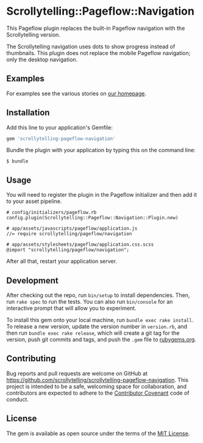# Scrollytelling::Pageflow::Navigation

This Pageflow plugin replaces the built-in Pageflow navigation with the Scrollytelling version.

The Scrollytelling navigation uses dots to show progress instead of thumbnails. This plugin does not replace the mobile Pageflow navigation; only the desktop navigation.

## Examples

For examples see the various stories on [our homepage](https://www.scrollytelling.io/).

## Installation

Add this line to your application's Gemfile:

```ruby
gem 'scrollytelling-pageflow-navigation'
```

Bundle the plugin with your application by typing this on the command line:

    $ bundle

## Usage

You will need to register the plugin in the Pageflow initializer and then add it to your asset pipeline.

```
# config/initializers/pageflow.rb
config.plugin(Scrollytelling::Pageflow::Navigation::Plugin.new)

# app/assets/javascripts/pageflow/application.js
//= require scrollytelling/pageflow/navigation

# app/assets/stylesheets/pageflow/application.css.scss
@import "scrollytelling/pageflow/navigation";
```

After all that, restart your application server.

## Development

After checking out the repo, run `bin/setup` to install dependencies. Then, run `rake spec` to run the tests. You can also run `bin/console` for an interactive prompt that will allow you to experiment.

To install this gem onto your local machine, run `bundle exec rake install`. To release a new version, update the version number in `version.rb`, and then run `bundle exec rake release`, which will create a git tag for the version, push git commits and tags, and push the `.gem` file to [rubygems.org](https://rubygems.org).

## Contributing

Bug reports and pull requests are welcome on GitHub at https://github.com/scrollytelling/scrollytelling-pageflow-navigation. This project is intended to be a safe, welcoming space for collaboration, and contributors are expected to adhere to the [Contributor Covenant](http://contributor-covenant.org) code of conduct.


## License

The gem is available as open source under the terms of the [MIT License](http://opensource.org/licenses/MIT).
